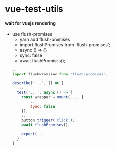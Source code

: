 # vue-test-utils

#### wait for vuejs rendering
- use flush-promises
  - yarn add flush-promises
  - import flushPromises from 'flush-promises';
  - async () => {}
  - sync: false
  - await flushPromises();
  ```js
  ...
  import flushPromises from 'flush-promises';

  describe('...', () => {
    ...
    test('...', async () => {
      const wrapper = mount(..., {
          ...
          sync: false
      });
      ...
      button.trigger('click');
      await flushPromises();

      expect(....
    }
  }
  ```
